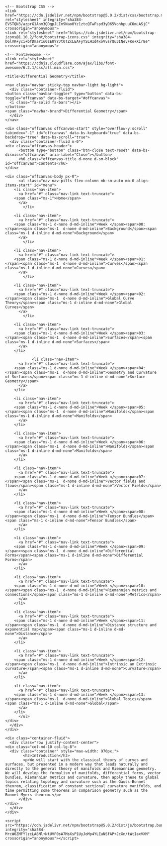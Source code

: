 <!doctype html>
<html lang="en">
  <head>
    <!-- Required meta tags -->
    <meta charset="utf-8">
    <meta name="viewport" content="width=device-width, initial-scale=1">

    <!-- Bootstrap CSS -->
    <link href="https://cdn.jsdelivr.net/npm/bootstrap@5.0.2/dist/css/bootstrap.min.css" rel="stylesheet" integrity="sha384-EVSTQN3/azprG1Anm3QDgpJLIm9Nao0Yz1ztcQTwFspd3yD65VohhpuuCOmLASjC" crossorigin="anonymous">
    <link rel="stylesheet" href="https://cdn.jsdelivr.net/npm/bootstrap-icons@1.10.2/font/bootstrap-icons.css" integrity="sha384-b6lVK+yci+bfDmaY1u0zE8YYJt0TZxLEAFyYSLHId4xoVvsrQu3INevFKo+Xir8e" crossorigin="anonymous">

    <!-- Fontawesome -->
    <link rel="stylesheet" href="https://cdnjs.cloudflare.com/ajax/libs/font-awesome/6.2.1/css/all.min.css">

    <title>Differential Geometry</title>
  </head>
  <body>

    <nav class="navbar sticky-top navbar-light bg-light">
      <div class="container-fluid">
	<button class="navbar-toggler" type="button" data-bs-toggle="offcanvas" data-bs-target="#offcanvas">
	  <i class="fa-solid fa-bars"></i>
	</button>
	<span class="navbar-brand">Differential Geometry</span>
      </div>
    </nav>

    <div class="offcanvas offcanvas-start" style="overflow-y:scroll" tabindex="-1" id="offcanvas" data-bs-keyboard="true" data-bs-backdrop="true" data-bs-scroll="true">
      <div class="container-fluid m-0">
	<div class="offcanvas-header">
          <button type="button" class="btn-close text-reset" data-bs-dismiss="offcanvas" aria-label="Close"></button>
          <h6 class="offcanvas-title d-none d-sm-block" id="offcanvas">Contents</h6>
	</div>
	
	<div class="offcanvas-body px-0">
          <ul class="nav nav-pills flex-column mb-sm-auto mb-0 align-items-start" id="menu">
	    <li class="nav-item">
	      <a href="#" class="nav-link text-truncate">
		<span class="ms-1">Home</span>
	      </a>
            </li>

	    <li class="nav-item">
	      <a href="#" class="nav-link text-truncate">
		<span class="ms-1 d-none d-md-inline">Week </span><span>00: </span><span class="ms-1  d-none d-md-inline">Background</span><span class="ms-1 d-inline d-md-none">Background</span>
	      </a>
            </li>

	    <li class="nav-item">
	      <a href="#" class="nav-link text-truncate">
		<span class="ms-1 d-none d-md-inline">Week </span><span>01: </span><span class="ms-1  d-none d-md-inline">Curves</span><span class="ms-1 d-inline d-md-none">Curves</span>
	      </a>
            </li>

	    <li class="nav-item">
	      <a href="#" class="nav-link text-truncate">
		<span class="ms-1 d-none d-md-inline">Week </span><span>02: </span><span class="ms-1  d-none d-md-inline">Global Curve Theory</span><span class="ms-1 d-inline d-md-none">Global Curves</span>
	      </a>
            </li>

	    <li class="nav-item">
	      <a href="#" class="nav-link text-truncate">
		<span class="ms-1 d-none d-md-inline">Week </span><span>03: </span><span class="ms-1  d-none d-md-inline">Surfaces</span><span class="ms-1 d-inline d-md-none">Surfaces</span>
	      </a>
	    </li>

	    	    <li class="nav-item">
	      <a href="#" class="nav-link text-truncate">
		<span class="ms-1 d-none d-md-inline">Week </span><span>04: </span><span class="ms-1  d-none d-md-inline">Geometry and Curvature of Surfaces</span><span class="ms-1 d-inline d-md-none">Surface Geometry</span>
	      </a>
	    </li>

	    <li class="nav-item">
	      <a href="#" class="nav-link text-truncate">
		<span class="ms-1 d-none d-md-inline">Week </span><span>05: </span><span class="ms-1  d-none d-md-inline">Manifolds</span><span class="ms-1 d-inline d-md-none">Manifolds</span>
	      </a>
	    </li>

	    <li class="nav-item">
	      <a href="#" class="nav-link text-truncate">
		<span class="ms-1 d-none d-md-inline">Week </span><span>06: </span><span class="ms-1  d-none d-md-inline">Manifolds</span><span class="ms-1 d-inline d-md-none">Manifolds</span>
	      </a>
	    </li>

	    <li class="nav-item">
	      <a href="#" class="nav-link text-truncate">
		<span class="ms-1 d-none d-md-inline">Week </span><span>07: </span><span class="ms-1  d-none d-md-inline">Vector fields and flows</span><span class="ms-1 d-inline d-md-none">Vector Fields</span>
	      </a>
	    </li>

	    <li class="nav-item">
	      <a href="#" class="nav-link text-truncate">
		<span class="ms-1 d-none d-md-inline">Week </span><span>08: </span><span class="ms-1  d-none d-md-inline">Tensor Bundles</span><span class="ms-1 d-inline d-md-none">Tensor Bundles</span>
	      </a>
	    </li>

	    <li class="nav-item">
	      <a href="#" class="nav-link text-truncate">
		<span class="ms-1 d-none d-md-inline">Week </span><span>09: </span><span class="ms-1  d-none d-md-inline">Differential Forms</span><span class="ms-1 d-inline d-md-none">Differential Forms</span>
	      </a>
	    </li>

	    <li class="nav-item">
	      <a href="#" class="nav-link text-truncate">
		<span class="ms-1 d-none d-md-inline">Week </span><span>10: </span><span class="ms-1  d-none d-md-inline">Riemannian metrics and connections</span><span class="ms-1 d-inline d-md-none">Metrics</span>
	      </a>
	    </li>

	    <li class="nav-item">
	      <a href="#" class="nav-link text-truncate">
		<span class="ms-1 d-none d-md-inline">Week </span><span>11: </span><span class="ms-1  d-none d-md-inline">Distance structure and exponential map</span><span class="ms-1 d-inline d-md-none">Distance</span>
	      </a>
	    </li>

	    <li class="nav-item">
	      <a href="#" class="nav-link text-truncate">
		<span class="ms-1 d-none d-md-inline">Week </span><span>12: </span><span class="ms-1  d-none d-md-inline">Intrinsic an Extrinsic curvature</span><span class="ms-1 d-inline d-md-none">Curvature</span>
	      </a>
	    </li>

	    <li class="nav-item">
	      <a href="#" class="nav-link text-truncate">
		<span class="ms-1 d-none d-md-inline">Week </span><span>13: </span><span class="ms-1  d-none d-md-inline">Global Topics</span><span class="ms-1 d-inline d-md-none">Global</span>
	      </a>
	    </li>
          </ul>
	</div>
      </div>
    </div>
    
    <div class="container-fluid">
      <div class="row justify-content-center">
	<div class="col-md-10 col-lg-8">
	  <div class="container" style="max-width: 970px;">
            <h3>Introduction</h3>
            <p>We will start with the classical theory of curves and surfaces, but presented in a modern way that leads naturally and directly to the general theory of manifolds and Riemannian geometry. We will develop the formalism of manifolds, differential forms, vector bundles, Riemannian metrics and curvature, then apply these to global topics relating topology and curvature such as the Gauss-Bonnet theorem, classification of constant sectional curvature manifolds, and time permitting some theorems in comparison geometry such as the Bonnet-Myers theorem.</p>
          </div>
	</div>
      </div>
    </div>

    <script src="https://cdn.jsdelivr.net/npm/bootstrap@5.0.2/dist/js/bootstrap.bundle.min.js" integrity="sha384-MrcW6ZMFYlzcLA8Nl+NtUVF0sA7MsXsP1UyJoMp4YLEuNSfAP+JcXn/tWtIaxVXM" crossorigin="anonymous"></script>

  </body>
</html>
